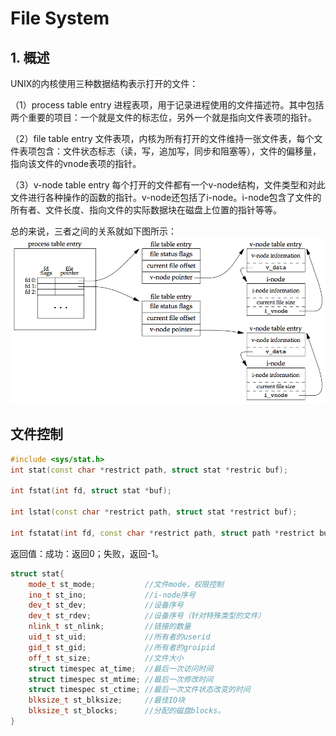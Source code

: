 # File System
## 1. 概述
UNIX的内核使用三种数据结构表示打开的文件：

（1）process table entry
    进程表项，用于记录进程使用的文件描述符。其中包括两个重要的项目：一个就是文件的标志位，另外一个就是指向文件表项的指针。

（2）file table entry
    文件表项，内核为所有打开的文件维持一张文件表，每个文件表项包含：文件状态标志（读，写，追加写，同步和阻塞等），文件的偏移量，指向该文件的vnode表项的指针。

（3）v-node table entry
    每个打开的文件都有一个v-node结构，文件类型和对此文件进行各种操作的函数的指针。v-node还包括了i-node。i-node包含了文件的所有者、文件长度、指向文件的实际数据块在磁盘上位置的指针等等。

总的来说，三者之间的关系就如下图所示：
![内核数据结构关系](figure_3.7.png)
## 文件控制
```C++
#include <sys/stat.h>
int stat(const char *restrict path, struct stat *restric buf);

int fstat(int fd, struct stat *buf);

int lstat(const char *restrict path, struct stat *restrict buf);

int fstatat(int fd, const char *restrict path, struct path *restrict buf, int flag);
```
返回值：成功：返回0；失败，返回-1。

```C++
struct stat{
    mode_t st_mode;           //文件mode，权限控制
    ino_t st_ino;             //i-node序号
    dev_t st_dev;             //设备序号
    dev_t st_rdev;            //设备序号（针对特殊类型的文件）
    nlink_t st_nlink;         //链接的数量
    uid_t st_uid;             //所有者的userid
    gid_t st_gid;             //所有者的groipid
    off_t st_size;            //文件大小
    struct timespec at_time;  //最后一次访问时间
    struct timespec st_mtime; //最后一次修改时间
    struct timespec st_ctime; //最后一次文件状态改变的时间
    blksize_t st_blksize;     //最佳IO块
    blksize_t st_blocks;      //分配的磁盘blocks。
}
```